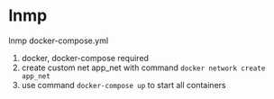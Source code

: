 # lnmp
lnmp docker-compose.yml
1. docker, docker-compose required
2. create custom net app_net with command `docker network create app_net`
3. use command `docker-compose up` to start all containers
